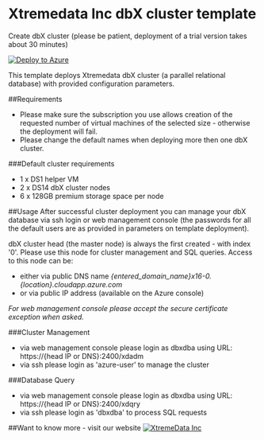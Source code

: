 # Xtremedata Inc dbX cluster template

Create dbX cluster (please be patient, deployment of a trial version takes about 30 minutes)

[![Deploy to Azure](http://azuredeploy.net/deploybutton.png)](https://portal.azure.com/#create/Microsoft.Template/uri/https%3A%2F%2Fraw.githubusercontent.com%2Fxtremedata%2Fazure-quickstart-templates%2Fmaster%2Fdbx-cluster-centos%2Fazuredeploy.json) 

This template deploys Xtremedata dbX cluster (a parallel relational database) with provided configuration parameters.

##Requirements
*   Please make sure the subscription you use allows creation of the requested number of virtual
machines of the selected size - otherwise the deployment will fail.
*   Please change the default names when deploying more then one dbX cluster.

###Default cluster requirements
* 1 x DS1 helper VM
* 2 x DS14 dbX cluster nodes
* 6 x 128GB premium storage space per node

##Usage
After successful cluster deployment you can manage your dbX database via ssh login or
web management console (the passwords for all the default users are as provided in parameters on template deployment).

dbX cluster head (the master node) is always the first created - with index '0'. Please use this node for cluster management and SQL queries. Access to this node can be:

*   either via public DNS name *{entered_domain_name}x16-0.{location}.cloudapp.azure.com*
*   or via public IP address (available on the Azure console)


_For web management console please accept the secure certificate exception when asked._

###Cluster Management
*   via web management console please login as dbxdba using URL: https://{head IP or DNS}:2400/xdadm
*   via ssh please login as 'azure-user' to manage the cluster

###Database Query
*   via web management console please login as dbxdba using URL: https://{head IP or DNS}:2400/xdqry
*   via ssh please login as 'dbxdba' to process SQL requests

##Want to know more - visit our website
[![XtremeData Inc](https://raw.githubusercontent.com/xtremedata/azure-quickstart-templates/master/dbx-cluster-centos/XtremeDataLogo_woTag_RGB_sm.png)](http://xtremedata.com) 
